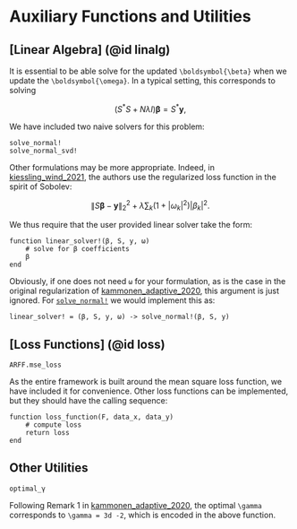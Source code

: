 # Auxiliary Functions and Utilities

## [Linear Algebra] (@id linalg)
It is essential to be able solve for the updated ``\boldsymbol{\beta}`` when we update the ``\boldsymbol{\omega}``.  In a typical setting, this corresponds to solving
```math
({S^\ast}S + N \lambda I)\boldsymbol{\beta} = S^\ast \boldsymbol{y},
```
We have included two naive solvers for this problem:
```@docs
solve_normal!
solve_normal_svd!
```

Other formulations may be more appropriate.  Indeed, in [kiessling_wind_2021](@cite), the authors use the regularized loss function in the spirit of Sobolev:
```math
\|S\boldsymbol{\beta}-\boldsymbol{y}\|_2^2 + \lambda \sum_{k} (1+|\omega_k|^2)|\beta_k|^2.
```
We thus require that the user provided linear solver take the form:
```
function linear_solver!(β, S, y, ω)
    # solve for β coefficients
    β
end
```
Obviously, if one does not need `ω` for your formulation, as is the case in the
original regularization of [kammonen_adaptive_2020](@cite), this argument is
just ignored.  For [`solve_normal!`](@ref) we would implement this as:
```
linear_solver! = (β, S, y, ω) -> solve_normal!(β, S, y)
```


## [Loss Functions] (@id loss)
```@docs
ARFF.mse_loss
```
As the entire framework is built around the mean square loss function, we have
included it for convenience.  Other loss functions can be implemented, but they
should have the calling sequence:
```
function loss_function(F, data_x, data_y)
    # compute loss 
    return loss
end
```


## Other Utilities
```@docs
optimal_γ
```
Following Remark 1 in [kammonen_adaptive_2020](@cite), the optimal ``\gamma``
corresponds to ``\gamma = 3d -2``, which is encoded in the above function.

